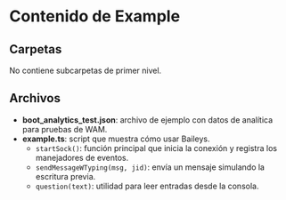 # Contenido de Example

## Carpetas

No contiene subcarpetas de primer nivel.

## Archivos

- **boot_analytics_test.json**: archivo de ejemplo con datos de analítica para pruebas de WAM.
- **example.ts**: script que muestra cómo usar Baileys.
  - `startSock()`: función principal que inicia la conexión y registra los manejadores de eventos.
  - `sendMessageWTyping(msg, jid)`: envía un mensaje simulando la escritura previa.
  - `question(text)`: utilidad para leer entradas desde la consola.
